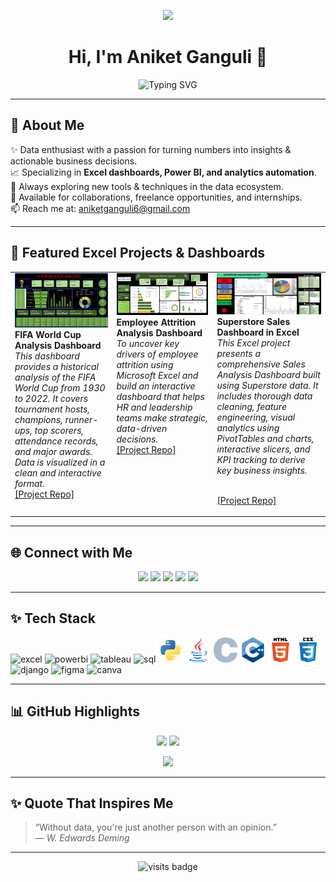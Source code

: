 <p align="center">
  <img src="https://i.ibb.co/wr0wBRjm/221352995-5ac18bdf-1a19-4f99-bbb6-77559b220470.gif" width="400"/>
</p>

<h1 align="center">Hi, I'm Aniket Ganguli 👋</h1>
<p align="center">
  <img src="https://readme-typing-svg.demolab.com?font=Fira+Code&size=24&duration=2000&pause=800&color=4AA96C&center=true&vCenter=true&repeat=true&width=800&background=FFFFFF&lines=Transforming+Raw+Data+into+Insightful+Stories;Excel+%7C+Power+BI+%7C+Data+Visualization;Let's+Build+Awesome+Dashboards+Together!" alt="Typing SVG">
</p>

---

## 💫 About Me

✨ Data enthusiast with a passion for turning numbers into insights & actionable business decisions.<br/>
📈 Specializing in <b>Excel dashboards, Power BI, and analytics automation</b>.<br/>
🔭 Always exploring new tools & techniques in the data ecosystem.<br/>
🤝 Available for collaborations, freelance opportunities, and internships.<br/>
📫 Reach me at: <a href="mailto:aniketganguli6@gmail.com">aniketganguli6@gmail.com</a>

---

## 🚀 Featured Excel Projects & Dashboards

<table>
  <tr>
    <td valign="top" width="350">
      <img src="https://github.com/AniketGanguli/fifa-worldcup-dashboard/raw/main/Dashboard.png" width="320" alt="Bike Sales Dashboard"/><br>
      <b>FIFA World Cup Analysis Dashboard</b><br>
      <i>This dashboard provides a historical analysis of the FIFA World Cup from 1930 to 2022.
It covers tournament hosts, champions, runner-ups, top scorers, attendance records, and major awards.
Data is visualized in a clean and interactive format.</i><br>
      <a href="https://github.com/AniketGanguli/fifa-worldcup-dashboard">[Project Repo]</a>
    </td>
    <td valign="top" width="350">
      <img src="https://github.com/AniketGanguli/excel-employee-attrition-dashboard/raw/main/Dashboard.png" width="320" alt="Finance Dashboard"/><br>
      <b>Employee Attrition Analysis Dashboard</b><br>
      <i>To uncover key drivers of employee attrition using Microsoft Excel and build an interactive dashboard that helps HR and leadership teams make strategic, data-driven decisions.</i><br>
      <a href="https://github.com/AniketGanguli/excel-employee-attrition-dashboard">[Project Repo]</a>
    </td>
    <td valign="top" width="350">
      <img src="https://github.com/AniketGanguli/Superstore-Sales-Insights-Dashboard/blob/main/Dashboard.png" width="320" alt="Customer Feedback Dashboard"/><br>
      <b>Superstore Sales Dashboard in Excel</b><br>
      <i>This Excel project presents a comprehensive Sales Analysis Dashboard built using Superstore data. It includes thorough data cleaning, feature engineering, visual analytics using PivotTables and charts, interactive slicers, and KPI tracking to derive key business insights.

</i><br>
      <a href="https://github.com/AniketGanguli/Customer-Feedback-Excel-Dashboard">[Project Repo]</a>
    </td>
  </tr>
</table>

---

## 🌐 Connect with Me

<p align="center">
  <a href="https://facebook.com/ganguli.aniket" target="_blank"><img src="https://raw.githubusercontent.com/rahuldkjain/github-profile-readme-generator/master/src/images/icons/Social/facebook.svg" height="34"/></a>
  <a href="https://www.instagram.com/ganguli.aniket/" target="_blank"><img src="https://raw.githubusercontent.com/rahuldkjain/github-profile-readme-generator/master/src/images/icons/Social/instagram.svg" height="34"/></a>
  <a href="https://www.linkedin.com/in/aniket-ganguli-aa1904271/" target="_blank"><img src="https://raw.githubusercontent.com/rahuldkjain/github-profile-readme-generator/master/src/images/icons/Social/linked-in-alt.svg" height="34"/></a>
  <a href="https://x.com/AniketGanguli" target="_blank"><img src="https://raw.githubusercontent.com/rahuldkjain/github-profile-readme-generator/master/src/images/icons/Social/twitter.svg" height="34"/></a>
  <a href="https://www.geeksforgeeks.org/user/aniketgaickz/" target="_blank"><img src="https://upload.wikimedia.org/wikipedia/commons/4/43/GeeksforGeeks.svg" height="34"/></a>
</p>

---

## ✨ Tech Stack

<p align="left">
  <img src="https://img.icons8.com/color/48/000000/microsoft-excel-2019.png" alt="excel" width="40"/>
  <img src="https://img.icons8.com/color/48/000000/power-bi.png" alt="powerbi" width="40"/>
  <img src="https://img.icons8.com/color/48/000000/tableau-software.png" alt="tableau" width="40"/>
  <img src="https://img.icons8.com/ios-filled/50/000000/sql.png" alt="sql" width="40"/>
  <img src="https://raw.githubusercontent.com/devicons/devicon/master/icons/python/python-original.svg" alt="python" width="40"/>
  <img src="https://raw.githubusercontent.com/devicons/devicon/master/icons/java/java-original.svg" alt="java" width="40"/>
  <img src="https://raw.githubusercontent.com/devicons/devicon/master/icons/c/c-original.svg" alt="c" width="40"/>
  <img src="https://raw.githubusercontent.com/devicons/devicon/master/icons/cplusplus/cplusplus-original.svg" alt="cplusplus" width="40"/>
  <img src="https://raw.githubusercontent.com/devicons/devicon/master/icons/html5/html5-original-wordmark.svg" alt="html5" width="40"/>
  <img src="https://raw.githubusercontent.com/devicons/devicon/master/icons/css3/css3-original-wordmark.svg" alt="css3" width="40"/>
  <img src="https://cdn.worldvectorlogo.com/logos/django.svg" alt="django" width="40"/>
  <img src="https://www.vectorlogo.zone/logos/figma/figma-icon.svg" alt="figma" width="40"/>
  <img src="https://img.icons8.com/color/48/000000/canva.png" alt="canva" width="40"/>
</p>

---

## 📊 GitHub Highlights
<p align="center">
  <img src="https://github-readme-stats.vercel.app/api?username=AniketGanguli&theme=radical&hide_border=false&include_all_commits=true&count_private=true" height="150"/>
  <img src="https://nirzak-streak-stats.vercel.app/?user=AniketGanguli&theme=radical&hide_border=false" height="150"/>
</p>
<p align="center">
  <img src="https://github-readme-stats.vercel.app/api/top-langs/?username=AniketGanguli&theme=radical&hide_border=false&layout=compact" />
</p>

---

## ✨ Quote That Inspires Me
> “Without data, you're just another person with an opinion.”  
> — *W. Edwards Deming*

---

<p align="center">
  <img src="https://img.shields.io/badge/Visits-👁‍🗨%20Welcome-blue" alt="visits badge" />
</p>
